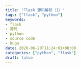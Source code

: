 ```yaml
---
title: "Flask 源码解析（1）"
tags: ["flask", "python"]
keywords: 
- flask
- 源码
- python
- source code
- hugo
date: 2020-06-20T11:24:01+08:00
categories: ["python", "flask"]
draft: false
---
```


